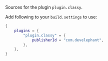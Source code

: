 Sources for the plugin `plugin.classy`.

Add following to your `build.settings` to use:
```lua
{
    plugins = {
        "plugin.classy" = {
            publisherId = "com.develephant",
        },
    },
}
```
